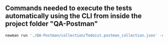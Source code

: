 ## Commands needed to execute the tests automatically using the CLI from inside the project folder "QA-Postman"

```bash
newman run './QA-Postman/collection/Todoist.postman_collection.json' -e './QA-Postman/envVariables/QA2.postman_environment.json' -r htmlextra --reporter-htmlextra-export './QA-Postman/reports/reporte.html'
```
